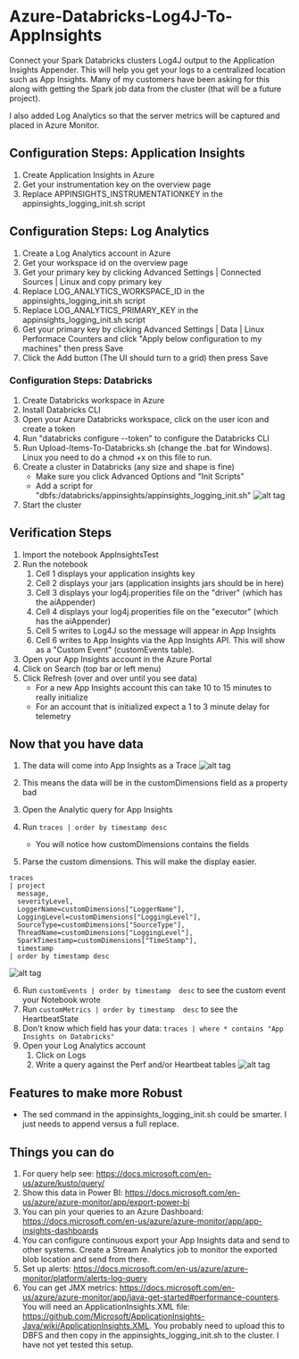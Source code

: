 # Azure-Databricks-Log4J-To-AppInsights
Connect your Spark Databricks clusters Log4J output to the Application Insights Appender.  This will help you get your logs to a centralized location such as App Insights.  Many of my customers have been asking for this along with getting the Spark job data from the cluster (that will be a future project).

I also added Log Analytics so that the server metrics will be captured and placed in Azure Monitor.

## Configuration Steps: Application Insights
1. Create Application Insights in Azure 
2. Get your instrumentation key on the overview page
2. Replace APPINSIGHTS_INSTRUMENTATIONKEY in the appinsights_logging_init.sh script

## Configuration Steps: Log Analytics
1. Create a Log Analytics account in Azure
2. Get your workspace id on the overview page
3. Get your primary key by clicking Advanced Settings | Connected Sources | Linux and copy primary key
4. Replace LOG_ANALYTICS_WORKSPACE_ID in the appinsights_logging_init.sh script
5. Replace LOG_ANALYTICS_PRIMARY_KEY in the appinsights_logging_init.sh script
6. Get your primary key by clicking Advanced Settings | Data | Linux Performace Counters and click "Apply below configuration to my machines" then press Save
7. Click the Add button (The UI should turn to a grid) then press Save

### Configuration Steps: Databricks
1. Create Databricks workspace in Azure
2. Install Databricks CLI
3. Open your Azure Databricks workspace, click on the user icon and create a token
4. Run "databricks configure --token" to configure the Databricks CLI
5. Run Upload-Items-To-Databricks.sh (change the .bat for Windows).  Linux you need to do a chmod +x on this file to run.
6. Create a cluster in Databricks (any size and shape is fine)
    - Make sure you click Advanced Options and "Init Scripts"
    - Add a script for "dbfs:/databricks/appinsights/appinsights_logging_init.sh"
    ![alt tag](https://raw.githubusercontent.com/AdamPaternostro/Azure-Databricks-Log4J-To-AppInsights/master/images/databrickscluster.png)
7. Start the cluster    

## Verification Steps
1. Import the notebook AppInsightsTest
2. Run the notebook
    1. Cell 1 displays your application insights key
    2. Cell 2 displays your jars (application insights jars should be in here)
    3. Cell 3 displays your log4j.properities file on the "driver" (which has the aiAppender)
    4. Cell 4 displays your log4j.properities file on the "executor" (which has the aiAppender)
    5. Cell 5 writes to Log4J so the message will appear in App Insights
    6. Cell 6 writes to App Insights via the App Insights API.  This will show as a "Custom Event" (customEvents table).
3. Open your App Insights account in the Azure Portal
4. Click on Search (top bar or left menu)
5. Click Refresh (over and over until you see data)
    - For a new App Insights account this can take 10 to 15 minutes to really initialize
    - For an account that is initialized expect a 1 to 3 minute delay for telemetry

## Now that you have data
1. The data will come into App Insights as a Trace
![alt tag](https://raw.githubusercontent.com/AdamPaternostro/Azure-Databricks-Log4J-To-AppInsights/master/images/dimensiondata.png)

2. This means the data will be in the customDimensions field as a property bad
3. Open the Analytic query for App Insights
4. Run ``` traces | order by timestamp desc ```
   - You will notice how customDimensions contains the fields 
5. Parse the custom dimensions.  This will make the display easier.
```
traces 
| project 
  message,
  severityLevel,
  LoggerName=customDimensions["LoggerName"], 
  LoggingLevel=customDimensions["LoggingLevel"],
  SourceType=customDimensions["SourceType"],
  ThreadName=customDimensions["LoggingLevel"],
  SparkTimestamp=customDimensions["TimeStamp"],
  timestamp 
| order by timestamp desc
```

![alt tag](https://raw.githubusercontent.com/AdamPaternostro/Azure-Databricks-Log4J-To-AppInsights/master/images/formatteddata.png)

6. Run ``` customEvents | order by timestamp  desc ``` to see the custom event your Notebook wrote
7. Run ``` customMetrics | order by timestamp  desc ``` to see the HeartbeatState
8. Don't know which field has your data: ``` traces | where * contains "App Insights on Databricks"    ```
9. Open your Log Analytics account
   1. Click on Logs
   2. Write a query against the Perf and/or Heartbeat tables
   ![alt tag](https://raw.githubusercontent.com/AdamPaternostro/Azure-Databricks-Log4J-To-AppInsights/master/images/perfdata.png)

## Features to make more Robust
- The sed command in the appinsights_logging_init.sh could be smarter.  I just needs to append versus a full replace.


## Things you can do
1. For query help see: https://docs.microsoft.com/en-us/azure/kusto/query/
2. Show this data in Power BI: https://docs.microsoft.com/en-us/azure/azure-monitor/app/export-power-bi
3. You can pin your queries to an Azure Dashboard: https://docs.microsoft.com/en-us/azure/azure-monitor/app/app-insights-dashboards
4. You can configure continuous export your App Insights data and send to other systems. Create a Stream Analytics job to monitor the exported blob location and send from there.
5. Set up alerts: https://docs.microsoft.com/en-us/azure/azure-monitor/platform/alerts-log-query
6. You can get JMX metrics: https://docs.microsoft.com/en-us/azure/azure-monitor/app/java-get-started#performance-counters.  You will need an ApplicationInsights.XML file: https://github.com/Microsoft/ApplicationInsights-Java/wiki/ApplicationInsights.XML.  You probably need to upload this to DBFS and then copy in the appinsights_logging_init.sh to the cluster.  I have not yet tested this setup.
